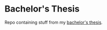 # Bachelor's Thesis

Repo containing stuff from my [bachelor's thesis](https://webis.de/for-students/completed-theses.html#brenning_2024).
